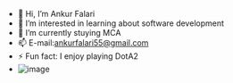 - 👋 Hi, I’m Ankur Falari
- 👀 I’m interested in learning about software development
- 🌱 I’m currently stuying MCA
- 📫 E-mail:ankurfalari55@gmail.com
- ⚡ Fun fact: I enjoy playing DotA2
- ![image](https://github.com/user-attachments/assets/94c67dd8-9985-4ac6-aaad-d868121f3e78)

<!---
Ankur-Falari/Ankur-Falari is a ✨ special ✨ repository because its `README.md` (this file) appears on your GitHub profile.
You can click the Preview link to take a look at your changes.
--->
